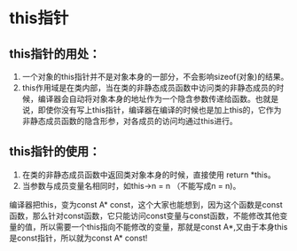 

# this指针

## this指针的用处：
1. 一个对象的this指针并不是对象本身的一部分，不会影响sizeof(对象)的结果。
2. this作用域是在类内部，当在类的非静态成员函数中访问类的非静态成员的时候，编译器会自动将对象本身的地址作为一个隐含参数传递给函数。也就是说，即使你没有写上this指针，编译器在编译的时候也是加上this的，它作为非静态成员函数的隐含形参，对各成员的访问均通过this进行。


## this指针的使用：
1. 在类的非静态成员函数中返回类对象本身的时候，直接使用 return *this。
2. 当参数与成员变量名相同时，如this->n = n （不能写成n = n)。

编译器把this，变为const A* const，这个大家也能想到，因为这个函数是const函数，那么针对const函数，它只能访问const变量与const函数，不能修改其他变量的值，所以需要一个this指向不能修改的变量，那就是const A*,又由于本身this是const指针，所以就为const A* const!